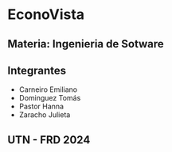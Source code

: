 # EconoVista

## Materia: Ingenieria de Sotware

## Integrantes
- Carneiro Emiliano
- Dominguez Tomás
- Pastor Hanna
- Zaracho Julieta

## UTN - FRD 2024